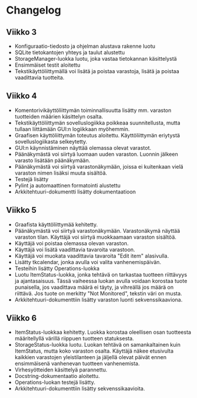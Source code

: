 # Changelog

## Viikko 3

- Konfiguraatio-tiedosto ja ohjelman alustava rakenne luotu
- SQLite tietokantojen yhteys ja taulut alustettu
- StorageManager-luokka luotu, joka vastaa tietokannan käsittelystä
- Ensimmäiset testit aloitettu
- Tekstikäyttöliittymällä voi lisätä ja poistaa varastoja, lisätä ja poistaa vaadittavia tuotteita.

## Viikko 4

- Komentorivikäyttöliittymän toiminnallisuutta lisätty mm. varaston tuotteiden määrien käsittelyn osalta.
- Tekstikäyttöliittymän sovelluslogiikka poikkeaa suunnitellusta, mutta tullaan liittämään GUI:n logiikkaan myöhemmin.
- Graafisen käyttöliittymän toteutus aloitettu. Käyttöliittymän eriytystä sovelluslogiikasta selkeytetty.
- GUI:n käynnistäminen näyttää olemassa olevat varastot. 
- Päänäkymästä voi siirtyä luomaan uuden varaston. Luonnin jälkeen varasto lisätään päänäkymään.
- Päänäkymästä voi siirtyä varastonäkymään, joissa ei kuitenkaan vielä varaston nimen lisäksi muuta sisältöä.
- Testejä lisätty
- Pylint ja automaattinen formatointi alustettu
- Arkkitehtuuri-dokumentti lisätty dokumentaatioon

## Viikko 5

- Graafista käyttöliittymää kehitetty. 
- Päänäkymästä voi siirtyä varastonäkymään. Varastonäkymä näyttää varaston tilan. Käyttäjä voi siirtyä muokkaamaan varaston sisältöä.
- Käyttäjä voi poistaa olemassa olevan varaston.
- Käyttäjä voi lisätä vaadittavia tavaroita varastoon.
- Käyttäjä voi muokata vaadittavia tavaroita "Edit item" alasivulla.
- Lisätty tkcalendar, jonka avulla voi valita vanhenemispäivän.
- Testeihin lisätty Operations-luokka
- Luotu ItemStatus-luokka, jonka tehtävä on tarkastaa tuotteen riittävyys ja ajantasaisuus. Tässä vaiheessa luokan avulla voidaan korostaa tuote punaisella, jos vaadittava määrä ei täyty, ja vihreällä jos määrä on riittävä. Jos tuote on merkitty "Not Monitored", tekstin väri on musta.
- Arkkitehtuuri-dokumenttiin lisätty varaston luonti sekvenssikaaviona.

## Viikko 6

- ItemStatus-luokkaa kehitetty. Luokka korostaa oleellisen osan tuotteesta määritellyllä värillä riippuen tuotteen statuksesta.
- StorageStatus-luokka luotu. Luokan tehtävä on samankaltainen kuin ItemStatus, mutta koko varaston osalta. Käyttäjä näkee etusivulta kaikkien varastojen yleistilanteen ja jäljellä olevat päivät ennen ensimmäisenä vanhenevan tuotteen vanhenemista. 
- Virhesyötteiden käsittelyä parannettu.
- Docstring-dokumentaatio aloitettu.
- Operations-luokan testejä lisätty.
- Arkkitehtuuri-dokumenttiin lisätty sekvenssikaavioita.
